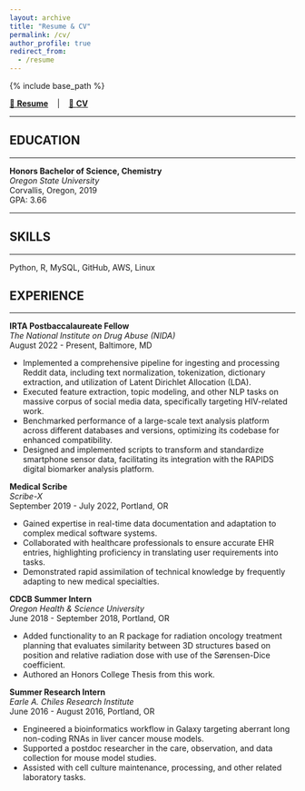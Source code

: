 ```yaml
---
layout: archive
title: "Resume & CV"
permalink: /cv/
author_profile: true
redirect_from:
  - /resume
---
```


{% include base_path %}

[📄 **Resume**](http://zacharyfried.github.io/files/resume.pdf) &nbsp;&nbsp;&nbsp;|&nbsp;&nbsp;&nbsp; [📘 **CV**](http://zacharyfried.github.io/files/cv.pdf)

---


## EDUCATION

---

**Honors Bachelor of Science, Chemistry**  
_Oregon State University_  
Corvallis, Oregon, 2019  
GPA: 3.66

---

## SKILLS

---

Python, R, MySQL, GitHub, AWS, Linux

## EXPERIENCE

---

**IRTA Postbaccalaureate Fellow**  
_The National Institute on Drug Abuse (NIDA)_  
August 2022 - Present, Baltimore, MD
- Implemented a comprehensive pipeline for ingesting and processing Reddit data, including text normalization, tokenization, dictionary extraction, and utilization of Latent Dirichlet Allocation (LDA).
- Executed feature extraction, topic modeling, and other NLP tasks on massive corpus of social media data, specifically targeting HIV-related work.
- Benchmarked performance of a large-scale text analysis platform across different databases and versions, optimizing its codebase for enhanced compatibility.
- Designed and implemented scripts to transform and standardize smartphone sensor data, facilitating its integration with the RAPIDS digital biomarker analysis platform.

**Medical Scribe**  
_Scribe-X_  
September 2019 - July 2022, Portland, OR
- Gained expertise in real-time data documentation and adaptation to complex medical software systems.
- Collaborated with healthcare professionals to ensure accurate EHR entries, highlighting proficiency in translating user requirements into tasks.
- Demonstrated rapid assimilation of technical knowledge by frequently adapting to new medical specialties.

**CDCB Summer Intern**  
_Oregon Health & Science University_  
June 2018 - September 2018, Portland, OR
- Added functionality to an R package for radiation oncology treatment planning that evaluates similarity between 3D structures based on position and relative radiation dose with use of the Sørensen-Dice coefficient.
- Authored an Honors College Thesis from this work.

**Summer Research Intern**  
_Earle A. Chiles Research Institute_  
June 2016 - August 2016, Portland, OR
- Engineered a bioinformatics workflow in Galaxy targeting aberrant long non-coding RNAs in liver cancer mouse models.
- Supported a postdoc researcher in the care, observation, and data collection for mouse model studies.
- Assisted with cell culture maintenance, processing, and other related laboratory tasks.


